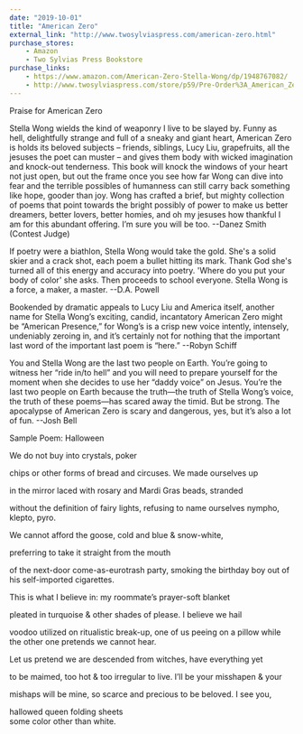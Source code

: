 ```yaml
---
date: "2019-10-01"
title: "American Zero"
external_link: "http://www.twosylviaspress.com/american-zero.html"
purchase_stores: 
    - Amazon
    - Two Sylvias Press Bookstore
purchase_links:
    - https://www.amazon.com/American-Zero-Stella-Wong/dp/1948767082/
    - http://www.twosylviaspress.com/store/p59/Pre-Order%3A_American_Zero_%28price_includes_shipping%29.html
---
```



Praise for American Zero

Stella Wong wields the kind of weaponry I live to be slayed by. Funny as hell, delightfully strange and full of a sneaky and giant heart, American Zero is holds its beloved subjects – friends, siblings, Lucy Liu, grapefruits, all the jesuses the poet can muster – and gives them body with wicked imagination and knock-out tenderness. This book will knock the windows of your heart not just open, but out the frame once you see how far Wong can dive into fear and the terrible possibles of humanness can still carry back something like hope, gooder than joy. Wong has crafted a brief, but mighty collection of poems that point towards the bright possibly of power to make us better dreamers, better lovers, better homies, and oh my jesuses how thankful I am for this abundant offering. I’m sure you will be too.   --Danez Smith (Contest Judge)
 
If poetry were a biathlon, Stella Wong would take the gold. She's a solid skier and a crack shot, each poem a bullet hitting its mark. Thank God she's turned all of this energy and accuracy into poetry. 'Where do you put your body of color' she asks. Then proceeds to school everyone. Stella Wong is a force, a maker, a master.  --D.A. Powell
 
Bookended by dramatic appeals to Lucy Liu and America itself, another name for Stella Wong’s exciting, candid, incantatory American Zero might be “American Presence,” for Wong’s is a crisp new voice intently, intensely, undeniably zeroing in, and it’s certainly not for nothing that the important last word of the important last poem is “here.”  --Robyn Schiff
 
You and Stella Wong are the last two people on Earth. You’re going to witness her “ride in/to hell” and you will need to prepare yourself for the moment when she decides to use her “daddy voice” on Jesus. You’re the last two people on Earth because the truth—the truth of Stella Wong’s voice, the truth of these poems—has scared away the timid. But be strong. The apocalypse of American Zero is scary and dangerous, yes, but it’s also a lot of fun. --Josh Bell


Sample Poem:
​Halloween
 
 
We do not buy
into crystals, poker
 
chips or other forms of bread
and circuses. We made ourselves up
 
in the mirror laced with rosary
and Mardi Gras beads, stranded
 
without the definition of fairy
lights, refusing to name ourselves
nympho, klepto, pyro.
 
We cannot afford the goose, cold
and blue & snow-white,
 
preferring to take it straight
from the mouth
 
of the next-door come-as-eurotrash party,
smoking the birthday boy out
of his self-imported cigarettes.
 
This is what I believe in:
my roommate’s prayer-soft blanket
 
pleated in turquoise & other
shades of please. I believe we hail
 
voodoo utilized on ritualistic break-up,
one of us peeing on a pillow while
the other one pretends we cannot hear.
 
Let us pretend we are descended
from witches, have everything yet                       
 
to be maimed, too hot & too irregular to
live. I’ll be your misshapen & your
 
mishaps will be mine, so scarce
and precious to be beloved. I see you,
 
hallowed queen folding sheets               
some color other than white.     